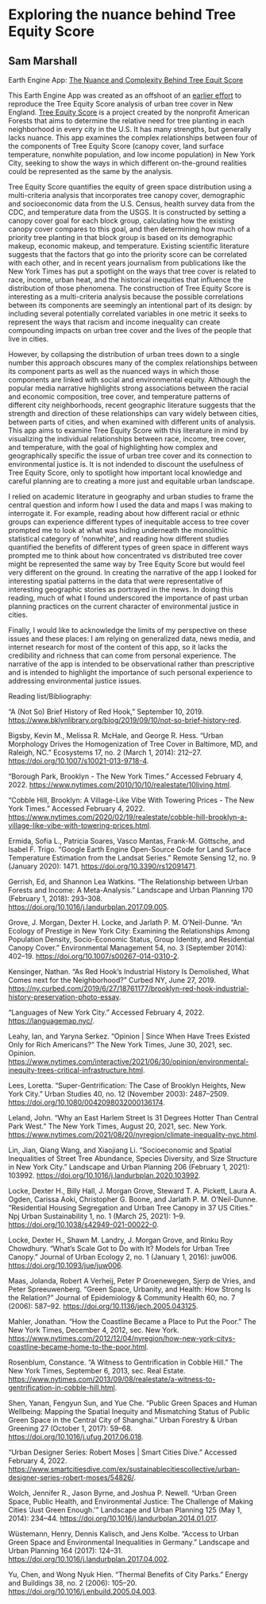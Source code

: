 # Exploring the nuance behind Tree Equity Score
## Sam Marshall

Earth Engine App: [The Nuance and Complexity Behind Tree Equit Score]()

This Earth Engine App was created as an offshoot of an [earlier effort](https://github.com/gsmarshall/urban_greenspace) to reproduce the Tree Equity Score analysis of urban tree cover in New England. [Tree Equity Score](https://treeequityscore.org/) is a project created by the nonprofit American Forests that aims to determine the relative need for tree planting in each neighborhood in every city in the U.S. It has many strengths, but generally lacks nuance. This app examines the complex relationships between four of the components of Tree Equity Score (canopy cover, land surface temperature, nonwhite population, and low income population) in New York City, seeking to show the ways in which different on-the-ground realities could be represented as the same by the analysis.

Tree Equity Score quantifies the equity of green space distribution using a multi-criteria analysis that incorporates tree canopy cover, demographic and socioeconomic data from the U.S. Census, health survey data from the CDC, and temperature data from the USGS. It is constructed by setting a canopy cover goal for each block group, calculating how the existing canopy cover compares to this goal, and then determining how much of a priority tree planting in that block group is based on its demographic makeup, economic makeup, and temperature. Existing scientific literature suggests that the factors that go into the priority score can be correlated with each other, and in recent years journalism from publications like the New York Times has put a spotlight on the ways that tree cover is related to race, income, urban heat, and the historical inequities that influence the distribution of those phenomena. The construction of Tree Equity Score is interesting as a multi-criteria analysis because the possible correlations between its components are seemingly an intentional part of its design: by including several potentially correlated variables in one metric it seeks to represent the ways that racism and income inequality can create compounding impacts on urban tree cover and the lives of the people that live in cities. 

However, by collapsing the distribution of urban trees down to a single number this approach obscures many of the complex relationships between its component parts as well as the nuanced ways in which those components are linked with social and environmental equity. Although the popular media narrative highlights strong associations between the racial and economic composition, tree cover, and temperature patterns of different city neighborhoods, recent geographic literature suggests that the strength and direction of these relationships can vary widely between cities, between parts of cities, and when examined with different units of analysis. This app aims to examine Tree Equity Score with this literature in mind by visualizing the individual relationships between race, income, tree cover, and temperature, with the goal of highlighting how complex and geographically specific the issue of urban tree cover and its connection to environmental justice is. It is not indended to discount the usefulness of Tree Equity Score, only to spotlight how important local knowledge and careful planning are to creating a more just and equitable urban landscape.

I relied on academic literature in geography and urban studies to frame the central question and inform how I used the data and maps I was making to interrogate it. For example, reading about how different racial or ethnic groups can experience different types of inequitable access to tree cover prompted me to look at what was hiding underneath the monolithic statistical category of 'nonwhite', and reading how different studies quantified the benefits of different types of green space in different ways prompted me to think about how concentrated vs distributed tree cover might be represented the same way by Tree Equity Score but would feel very different on the ground. In creating the narrative of the app I looked for interesting spatial patterns in the data that were representative of interesting geographic stories as portrayed in the news. In doing this reading, much of what I found underscored the importance of past urban planning practices on the current character of environmental justice in cities.

Finally, I would like to acknowledge the limits of my perspective on these issues and these places: I am relying on generalized data, news media, and internet research for most of the content of this app, so it lacks the credibility and richness that can come from personal experience. The narrative of the app is intended to be observational rather than prescriptive and is intended to highlight the importance of such personal experience to addressing environmental justice issues.




Reading list/Bibliography:

“A (Not So) Brief History of Red Hook,” September 10, 2019. https://www.bklynlibrary.org/blog/2019/09/10/not-so-brief-history-red.

Bigsby, Kevin M., Melissa R. McHale, and George R. Hess. “Urban Morphology Drives the Homogenization of Tree Cover in Baltimore, MD, and Raleigh, NC.” Ecosystems 17, no. 2 (March 1, 2014): 212–27. https://doi.org/10.1007/s10021-013-9718-4.

“Borough Park, Brooklyn - The New York Times.” Accessed February 4, 2022. https://www.nytimes.com/2010/10/10/realestate/10living.html.

“Cobble Hill, Brooklyn: A Village-Like Vibe With Towering Prices - The New York Times.” Accessed February 4, 2022. https://www.nytimes.com/2020/02/19/realestate/cobble-hill-brooklyn-a-village-like-vibe-with-towering-prices.html.

Ermida, Sofia L., Patrícia Soares, Vasco Mantas, Frank-M. Göttsche, and Isabel F. Trigo. “Google Earth Engine Open-Source Code for Land Surface Temperature Estimation from the Landsat Series.” Remote Sensing 12, no. 9 (January 2020): 1471. https://doi.org/10.3390/rs12091471.

Gerrish, Ed, and Shannon Lea Watkins. “The Relationship between Urban Forests and Income: A Meta-Analysis.” Landscape and Urban Planning 170 (February 1, 2018): 293–308. https://doi.org/10.1016/j.landurbplan.2017.09.005.

Grove, J. Morgan, Dexter H. Locke, and Jarlath P. M. O’Neil-Dunne. “An Ecology of Prestige in New York City: Examining the Relationships Among Population Density, Socio-Economic Status, Group Identity, and Residential Canopy Cover.” Environmental Management 54, no. 3 (September 2014): 402–19. https://doi.org/10.1007/s00267-014-0310-2.

Kensinger, Nathan. “As Red Hook’s Industrial History Is Demolished, What Comes next for the Neighborhood?” Curbed NY, June 27, 2019. https://ny.curbed.com/2019/6/27/18761177/brooklyn-red-hook-industrial-history-preservation-photo-essay.

“Languages of New York City.” Accessed February 4, 2022. https://languagemap.nyc/.

Leahy, Ian, and Yaryna Serkez. “Opinion | Since When Have Trees Existed Only for Rich Americans?” The New York Times, June 30, 2021, sec. Opinion. https://www.nytimes.com/interactive/2021/06/30/opinion/environmental-inequity-trees-critical-infrastructure.html.

Lees, Loretta. “Super-Gentrification: The Case of Brooklyn Heights, New York City.” Urban Studies 40, no. 12 (November 2003): 2487–2509. https://doi.org/10.1080/0042098032000136174.

Leland, John. “Why an East Harlem Street Is 31 Degrees Hotter Than Central Park West.” The New York Times, August 20, 2021, sec. New York. https://www.nytimes.com/2021/08/20/nyregion/climate-inequality-nyc.html.

Lin, Jian, Qiang Wang, and Xiaojiang Li. “Socioeconomic and Spatial Inequalities of Street Tree Abundance, Species Diversity, and Size Structure in New York City.” Landscape and Urban Planning 206 (February 1, 2021): 103992. https://doi.org/10.1016/j.landurbplan.2020.103992.

Locke, Dexter H., Billy Hall, J. Morgan Grove, Steward T. A. Pickett, Laura A. Ogden, Carissa Aoki, Christopher G. Boone, and Jarlath P. M. O’Neil-Dunne. “Residential Housing Segregation and Urban Tree Canopy in 37 US Cities.” Npj Urban Sustainability 1, no. 1 (March 25, 2021): 1–9. https://doi.org/10.1038/s42949-021-00022-0.

Locke, Dexter H., Shawn M. Landry, J. Morgan Grove, and Rinku Roy Chowdhury. “What’s Scale Got to Do with It? Models for Urban Tree Canopy.” Journal of Urban Ecology 2, no. 1 (January 1, 2016): juw006. https://doi.org/10.1093/jue/juw006.

Maas, Jolanda, Robert A Verheij, Peter P Groenewegen, Sjerp de Vries, and Peter Spreeuwenberg. “Green Space, Urbanity, and Health: How Strong Is the Relation?” Journal of Epidemiology & Community Health 60, no. 7 (2006): 587–92. https://doi.org/10.1136/jech.2005.043125.

Mahler, Jonathan. “How the Coastline Became a Place to Put the Poor.” The New York Times, December 4, 2012, sec. New York. https://www.nytimes.com/2012/12/04/nyregion/how-new-york-citys-coastline-became-home-to-the-poor.html.

Rosenblum, Constance. “A Witness to Gentrification in Cobble Hill.” The New York Times, September 6, 2013, sec. Real Estate. https://www.nytimes.com/2013/09/08/realestate/a-witness-to-gentrification-in-cobble-hill.html.

Shen, Yanan, Fengyun Sun, and Yue Che. “Public Green Spaces and Human Wellbeing: Mapping the Spatial Inequity and Mismatching Status of Public Green Space in the Central City of Shanghai.” Urban Forestry & Urban Greening 27 (October 1, 2017): 59–68. https://doi.org/10.1016/j.ufug.2017.06.018.

“Urban Designer Series: Robert Moses | Smart Cities Dive.” Accessed February 4, 2022. https://www.smartcitiesdive.com/ex/sustainablecitiescollective/urban-designer-series-robert-moses/54826/.

Wolch, Jennifer R., Jason Byrne, and Joshua P. Newell. “Urban Green Space, Public Health, and Environmental Justice: The Challenge of Making Cities ‘Just Green Enough.’” Landscape and Urban Planning 125 (May 1, 2014): 234–44. https://doi.org/10.1016/j.landurbplan.2014.01.017.

Wüstemann, Henry, Dennis Kalisch, and Jens Kolbe. “Access to Urban Green Space and Environmental Inequalities in Germany.” Landscape and Urban Planning 164 (2017): 124–31. https://doi.org/10.1016/j.landurbplan.2017.04.002.

Yu, Chen, and Wong Nyuk Hien. “Thermal Benefits of City Parks.” Energy and Buildings 38, no. 2 (2006): 105–20. https://doi.org/10.1016/j.enbuild.2005.04.003.
